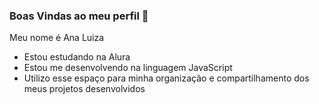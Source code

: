 ### Boas Vindas ao meu perfil 🐤

Meu nome é Ana Luiza

- Estou estudando na Alura
- Estou me desenvolvendo na linguagem JavaScript
- Utilizo esse espaço para minha organização e compartilhamento dos meus projetos desenvolvidos
